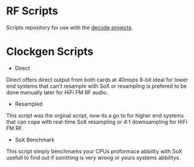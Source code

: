 # RF Scripts

Scripts repository for use with the [decode projects](https://github.com/oyvindln/vhs-decode/wiki).


# Clockgen Scripts

- Direct

Direct offers direct output from both cards at 40msps 8-bit ideal for lower end systems that can't resample with SoX or resampling is prefered to be done manually later for HiFi FM RF audio.

- Resampled

This script was the orginal script, now its a go to for higher end systems that can cope with real-time SoX resampling or 4:1 downsampling for HiFi FM RF. 

- SoX Benchmark

This script simply benchmarks your CPUs proformace abbility with SoX usefull to find out if somthing is very wrong or yours systems abbilitys.
